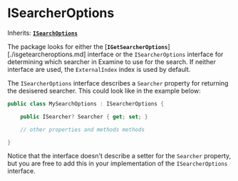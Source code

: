 # ISearcherOptions

Inherits: [**`ISearchOptions`**](./isearchoptions.md)

The package looks for either the [**`IGetSearcherOptions`**][./isgetearcheroptions.md] interface or the `ISearcherOptions` interface for determining which searcher in Examine to use for the search. If neither interface are used, the `ExternalIndex` index is used by default.

The `ISearcherOptions` interface describes a `Searcher` property for returning the desisered searcher. This could look like in the example below:

```csharp
public class MySearchOptions : ISearcherOptions {

    public ISearcher? Searcher { get; set; }

    // other properties and methods methods

}
```

Notice that the interface doesn't describe a setter for the `Searcher` property, but you are free to add this in your implementation of the `ISearcherOptions` interface.